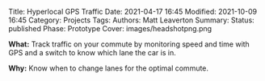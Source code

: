 Title: Hyperlocal GPS Traffic
Date: 2021-04-17 16:45
Modified: 2021-10-09 16:45
Category: Projects
Tags:
Authors: Matt Leaverton
Summary:
Status: published
Phase: Prototype
Cover: images/headshotpng.png

**What:** Track traffic on your commute by monitoring speed and time with GPS 
and a switch to know which lane the car is in.

**Why:** Know when to change lanes for the optimal commute.
